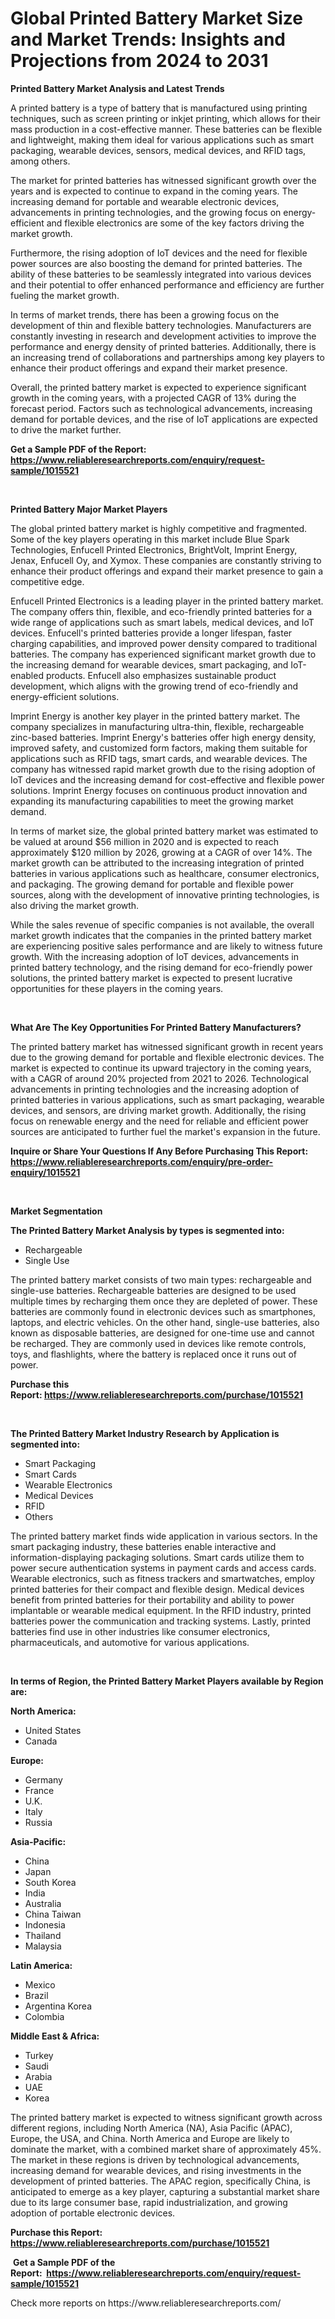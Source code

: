 <p><h1>Global Printed Battery Market Size and Market Trends: Insights and Projections from 2024 to 2031</h1></p><p><strong>Printed Battery Market Analysis and Latest Trends</strong></p>
<p><p>A printed battery is a type of battery that is manufactured using printing techniques, such as screen printing or inkjet printing, which allows for their mass production in a cost-effective manner. These batteries can be flexible and lightweight, making them ideal for various applications such as smart packaging, wearable devices, sensors, medical devices, and RFID tags, among others.</p><p>The market for printed batteries has witnessed significant growth over the years and is expected to continue to expand in the coming years. The increasing demand for portable and wearable electronic devices, advancements in printing technologies, and the growing focus on energy-efficient and flexible electronics are some of the key factors driving the market growth.</p><p>Furthermore, the rising adoption of IoT devices and the need for flexible power sources are also boosting the demand for printed batteries. The ability of these batteries to be seamlessly integrated into various devices and their potential to offer enhanced performance and efficiency are further fueling the market growth.</p><p>In terms of market trends, there has been a growing focus on the development of thin and flexible battery technologies. Manufacturers are constantly investing in research and development activities to improve the performance and energy density of printed batteries. Additionally, there is an increasing trend of collaborations and partnerships among key players to enhance their product offerings and expand their market presence.</p><p>Overall, the printed battery market is expected to experience significant growth in the coming years, with a projected CAGR of 13% during the forecast period. Factors such as technological advancements, increasing demand for portable devices, and the rise of IoT applications are expected to drive the market further.</p></p>
<p><strong>Get a Sample PDF of the Report:&nbsp; <a href="https://www.reliableresearchreports.com/enquiry/request-sample/1015521">https://www.reliableresearchreports.com/enquiry/request-sample/1015521</a></strong></p>
<p>&nbsp;</p>
<p><strong>Printed Battery Major Market Players</strong></p>
<p><p>The global printed battery market is highly competitive and fragmented. Some of the key players operating in this market include Blue Spark Technologies, Enfucell Printed Electronics, BrightVolt, Imprint Energy, Jenax, Enfucell Oy, and Xymox. These companies are constantly striving to enhance their product offerings and expand their market presence to gain a competitive edge.</p><p>Enfucell Printed Electronics is a leading player in the printed battery market. The company offers thin, flexible, and eco-friendly printed batteries for a wide range of applications such as smart labels, medical devices, and IoT devices. Enfucell's printed batteries provide a longer lifespan, faster charging capabilities, and improved power density compared to traditional batteries. The company has experienced significant market growth due to the increasing demand for wearable devices, smart packaging, and IoT-enabled products. Enfucell also emphasizes sustainable product development, which aligns with the growing trend of eco-friendly and energy-efficient solutions.</p><p>Imprint Energy is another key player in the printed battery market. The company specializes in manufacturing ultra-thin, flexible, rechargeable zinc-based batteries. Imprint Energy's batteries offer high energy density, improved safety, and customized form factors, making them suitable for applications such as RFID tags, smart cards, and wearable devices. The company has witnessed rapid market growth due to the rising adoption of IoT devices and the increasing demand for cost-effective and flexible power solutions. Imprint Energy focuses on continuous product innovation and expanding its manufacturing capabilities to meet the growing market demand.</p><p>In terms of market size, the global printed battery market was estimated to be valued at around $56 million in 2020 and is expected to reach approximately $120 million by 2026, growing at a CAGR of over 14%. The market growth can be attributed to the increasing integration of printed batteries in various applications such as healthcare, consumer electronics, and packaging. The growing demand for portable and flexible power sources, along with the development of innovative printing technologies, is also driving the market growth.</p><p>While the sales revenue of specific companies is not available, the overall market growth indicates that the companies in the printed battery market are experiencing positive sales performance and are likely to witness future growth. With the increasing adoption of IoT devices, advancements in printed battery technology, and the rising demand for eco-friendly power solutions, the printed battery market is expected to present lucrative opportunities for these players in the coming years.</p></p>
<p>&nbsp;</p>
<p><strong>What Are The Key Opportunities For Printed Battery Manufacturers?</strong></p>
<p><p>The printed battery market has witnessed significant growth in recent years due to the growing demand for portable and flexible electronic devices. The market is expected to continue its upward trajectory in the coming years, with a CAGR of around 20% projected from 2021 to 2026. Technological advancements in printing technologies and the increasing adoption of printed batteries in various applications, such as smart packaging, wearable devices, and sensors, are driving market growth. Additionally, the rising focus on renewable energy and the need for reliable and efficient power sources are anticipated to further fuel the market's expansion in the future.</p></p>
<p><strong>Inquire or Share Your Questions If Any Before Purchasing This Report: <a href="https://www.reliableresearchreports.com/enquiry/pre-order-enquiry/1015521">https://www.reliableresearchreports.com/enquiry/pre-order-enquiry/1015521</a></strong></p>
<p>&nbsp;</p>
<p><strong>Market Segmentation</strong></p>
<p><strong>The Printed Battery Market Analysis by types is segmented into:</strong></p>
<p><ul><li>Rechargeable</li><li>Single Use</li></ul></p>
<p><p>The printed battery market consists of two main types: rechargeable and single-use batteries. Rechargeable batteries are designed to be used multiple times by recharging them once they are depleted of power. These batteries are commonly found in electronic devices such as smartphones, laptops, and electric vehicles. On the other hand, single-use batteries, also known as disposable batteries, are designed for one-time use and cannot be recharged. They are commonly used in devices like remote controls, toys, and flashlights, where the battery is replaced once it runs out of power.</p></p>
<p><strong>Purchase this Report:&nbsp;<a href="https://www.reliableresearchreports.com/purchase/1015521">https://www.reliableresearchreports.com/purchase/1015521</a></strong></p>
<p>&nbsp;</p>
<p><strong>The Printed Battery Market Industry Research by Application is segmented into:</strong></p>
<p><ul><li>Smart Packaging</li><li>Smart Cards</li><li>Wearable Electronics</li><li>Medical Devices</li><li>RFID</li><li>Others</li></ul></p>
<p><p>The printed battery market finds wide application in various sectors. In the smart packaging industry, these batteries enable interactive and information-displaying packaging solutions. Smart cards utilize them to power secure authentication systems in payment cards and access cards. Wearable electronics, such as fitness trackers and smartwatches, employ printed batteries for their compact and flexible design. Medical devices benefit from printed batteries for their portability and ability to power implantable or wearable medical equipment. In the RFID industry, printed batteries power the communication and tracking systems. Lastly, printed batteries find use in other industries like consumer electronics, pharmaceuticals, and automotive for various applications.</p></p>
<p>&nbsp;</p>
<p><strong>In terms of Region, the Printed Battery Market Players available by Region are:</strong></p>
<p>
    <p> <strong> North America: </strong>
        <ul>
            <li>United States</li>
            <li>Canada</li>
        </ul>
        </p> 
    <p> <strong> Europe: </strong>
        <ul>
            <li>Germany</li>
            <li>France</li>
            <li>U.K.</li>
            <li>Italy</li>
            <li>Russia</li>
        </ul>
        </p> 
    <p> <strong> Asia-Pacific: </strong>
        <ul>
            <li>China</li>
            <li>Japan</li>
            <li>South Korea</li>
            <li>India</li>
            <li>Australia</li>
            <li>China Taiwan</li>
            <li>Indonesia</li>
            <li>Thailand</li>
            <li>Malaysia</li>
        </ul>
        </p> 
    <p> <strong> Latin America: </strong>
        <ul>
            <li>Mexico</li>
            <li>Brazil</li>
            <li>Argentina Korea</li>
            <li>Colombia</li>
        </ul>
        </p> 
    <p> <strong> Middle East & Africa: </strong>
        <ul>
            <li>Turkey</li>
            <li>Saudi</li>
            <li>Arabia</li>
            <li>UAE</li>
            <li>Korea</li>
        </ul>
    </p>
    </p>
<p><p>The printed battery market is expected to witness significant growth across different regions, including North America (NA), Asia Pacific (APAC), Europe, the USA, and China. North America and Europe are likely to dominate the market, with a combined market share of approximately 45%. The market in these regions is driven by technological advancements, increasing demand for wearable devices, and rising investments in the development of printed batteries. The APAC region, specifically China, is anticipated to emerge as a key player, capturing a substantial market share due to its large consumer base, rapid industrialization, and growing adoption of portable electronic devices.</p></p>
<p><strong>Purchase this Report: <a href="https://www.reliableresearchreports.com/purchase/1015521">https://www.reliableresearchreports.com/purchase/1015521</a></strong></p>
<p>&nbsp;<strong>Get a Sample PDF of the Report:&nbsp;&nbsp;<a href="https://www.reliableresearchreports.com/enquiry/request-sample/1015521">https://www.reliableresearchreports.com/enquiry/request-sample/1015521</a></strong></p>
<p><strong></strong></p>
<p>Check more reports on https://www.reliableresearchreports.com/</p>